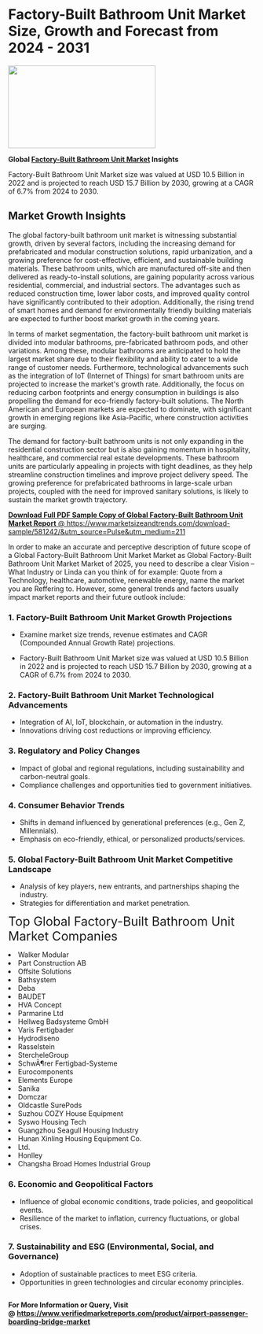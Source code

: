 <H1>Factory-Built Bathroom Unit Market Size, Growth and Forecast from 2024 - 2031</H1><img class="aligncenter size-medium wp-image-584254" src="https://thirdeyenews.in/wp-content/uploads/2024/09/Global-Market-Research-300x168.jpeg" alt="" width="300" height="168" /><p><strong>Global&nbsp;<a href="https://www.marketsizeandtrends.com/download-sample/581242/&amp;utm_source=Pulse&amp;utm_medium=211">Factory-Built Bathroom Unit Market</a> Insights</strong></p><p>Factory-Built Bathroom Unit Market size was valued at USD 10.5 Billion in 2022 and is projected to reach USD 15.7 Billion by 2030, growing at a CAGR of 6.7% from 2024 to 2030.</p><p><h2>Market Growth Insights</h2> <p>The global factory-built bathroom unit market is witnessing substantial growth, driven by several factors, including the increasing demand for prefabricated and modular construction solutions, rapid urbanization, and a growing preference for cost-effective, efficient, and sustainable building materials. These bathroom units, which are manufactured off-site and then delivered as ready-to-install solutions, are gaining popularity across various residential, commercial, and industrial sectors. The advantages such as reduced construction time, lower labor costs, and improved quality control have significantly contributed to their adoption. Additionally, the rising trend of smart homes and demand for environmentally friendly building materials are expected to further boost market growth in the coming years.</p> <p><a href="#"></a></p> <p>In terms of market segmentation, the factory-built bathroom unit market is divided into modular bathrooms, pre-fabricated bathroom pods, and other variations. Among these, modular bathrooms are anticipated to hold the largest market share due to their flexibility and ability to cater to a wide range of customer needs. Furthermore, technological advancements such as the integration of IoT (Internet of Things) for smart bathroom units are projected to increase the market's growth rate. Additionally, the focus on reducing carbon footprints and energy consumption in buildings is also propelling the demand for eco-friendly factory-built solutions. The North American and European markets are expected to dominate, with significant growth in emerging regions like Asia-Pacific, where construction activities are surging. <p>The demand for factory-built bathroom units is not only expanding in the residential construction sector but is also gaining momentum in hospitality, healthcare, and commercial real estate developments. These bathroom units are particularly appealing in projects with tight deadlines, as they help streamline construction timelines and improve project delivery speed. The growing preference for prefabricated bathrooms in large-scale urban projects, coupled with the need for improved sanitary solutions, is likely to sustain the market growth trajectory.</p> <p><a href="#"></p><p><span class=""><strong>Download Full PDF Sample Copy of Global Factory-Built Bathroom Unit Market Report</strong> @ <a href="https://www.marketsizeandtrends.com/download-sample/581242/&amp;utm_source=Pulse&amp;utm_medium=211" target="_blank">https://www.marketsizeandtrends.com/download-sample/581242/&amp;utm_source=Pulse&amp;utm_medium=211</a></span></p><p>In order to make an accurate and perceptive description of future scope of a Global&nbsp;Factory-Built Bathroom Unit Market Market as Global&nbsp;Factory-Built Bathroom Unit Market Market of 2025, you need to describe a clear Vision &ndash; What Industry or Linda can you think of for example: Quote from a Technology, healthcare, automotive, renewable energy, name the market you are Reffering to. However, some general trends and factors usually impact market reports and their future outlook include:</p><h3>1.&nbsp;<strong>Factory-Built Bathroom Unit Market Growth Projections</strong></h3><ul><li>Examine market size trends, revenue estimates and CAGR (Compounded Annual Growth Rate) projections.</li><li><p>Factory-Built Bathroom Unit Market size was valued at USD 10.5 Billion in 2022 and is projected to reach USD 15.7 Billion by 2030, growing at a CAGR of 6.7% from 2024 to 2030.</p></li></ul><h3>2.&nbsp;<strong>Factory-Built Bathroom Unit Market Technological Advancements</strong></h3><ul><li>Integration of AI, IoT, blockchain, or automation in the industry.</li><li>Innovations driving cost reductions or improving efficiency.</li></ul><h3>3.&nbsp;<strong>Regulatory and Policy Changes</strong></h3><ul><li>Impact of global and regional regulations, including sustainability and carbon-neutral goals.</li><li>Compliance challenges and opportunities tied to government initiatives.</li></ul><h3>4.&nbsp;<strong>Consumer Behavior Trends</strong></h3><ul><li>Shifts in demand influenced by generational preferences (e.g., Gen Z, Millennials).</li><li>Emphasis on eco-friendly, ethical, or personalized products/services.</li></ul><h3>5.&nbsp;<strong>Global Factory-Built Bathroom Unit Market Competitive Landscape</strong></h3><ul><li>Analysis of key players, new entrants, and partnerships shaping the industry.</li><li>Strategies for differentiation and market penetration.</li></ul><p data-pm-slice="1 1 []"><span style="color: inherit; font-family: inherit; font-size: 25px;">Top Global Factory-Built Bathroom Unit Market Companies</span></p><div class="" data-test-id=""><p><li>Walker Modular</li><li> Part Construction AB</li><li> Offsite Solutions</li><li> Bathsystem</li><li> Deba</li><li> BAUDET</li><li> HVA Concept</li><li> Parmarine Ltd</li><li> Hellweg Badsysteme GmbH</li><li> Varis Fertigbader</li><li> Hydrodiseno</li><li> Rasselstein</li><li> StercheleGroup</li><li> SchwÃ¶rer Fertigbad-Systeme</li><li> Eurocomponents</li><li> Elements Europe</li><li> Sanika</li><li> Domczar</li><li> Oldcastle SurePods</li><li> Suzhou COZY House Equipment</li><li> Syswo Housing Tech</li><li> Guangzhou Seagull Housing Industry</li><li> Hunan Xinling Housing Equipment Co.</li><li> Ltd.</li><li> Honlley</li><li> Changsha Broad Homes Industrial Group</li></p></div><h3>6.&nbsp;<strong>Economic and Geopolitical Factors</strong></h3><ul><li>Influence of global economic conditions, trade policies, and geopolitical events.</li><li>Resilience of the market to inflation, currency fluctuations, or global crises.</li></ul><h3>7.&nbsp;<strong>Sustainability and ESG (Environmental, Social, and Governance)</strong></h3><ul><li>Adoption of sustainable practices to meet ESG criteria.</li><li>Opportunities in green technologies and circular economy principles.</li></ul><h2><strong style="font-size: 14px;">For More Information or Query, Visit @&nbsp;</strong><a style="background-color: #ffffff; font-size: 14px;" href="https://www.marketsizeandtrends.com/report/factory-built-bathroom-unit-market/" target="_blank">https://www.verifiedmarketreports.com/product/airport-passenger-boarding-bridge-market</a></h2>
